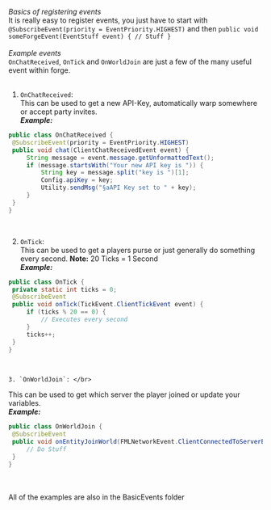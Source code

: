 
   *Basics of registering events* </br>
   It is really easy to register events, you just have to start with `@SubscribeEvent(priority = EventPriority.HIGHEST)` and then `public void someForgeEvent(EventStuff event) { // Stuff }` </br>
</br>
*Example events* </br>
`OnChatReceived`, `OnTick` and `OnWorldJoin` are just a few of the many useful event within forge. </br>
</br>
   1. `OnChatReceived`: </br>
   This can be used to get a new API-Key, automatically warp somewhere or accept party invites. </br>
   ***Example:*** </br>
   ```java
   public class OnChatReceived {
   	@SubscribeEvent(priority = EventPriority.HIGHEST)
   	public void chat(ClientChatReceivedEvent event) {
   		String message = event.message.getUnformattedText();
   		if (message.startsWith("Your new API key is ")) {
   			String key = message.split("key is ")[1];
   			Config.apiKey = key;
   			Utility.sendMsg("§aAPI Key set to " + key);
   		}
   	}
   }
   ```
   </br>

   2. `OnTick`: </br>
   This can be used to get a players purse or just generally do something every second. **Note:** 20 Ticks = 1 Second </br>
   ***Example:*** </br>
   ```java
   public class OnTick {
   	private static int ticks = 0;
   	@SubscribeEvent
   	public void onTick(TickEvent.ClientTickEvent event) {
   		if (ticks % 20 == 0) {
   			// Executes every second
   		}
   		ticks++;
   	}
   }
   ```
   </br>
   
    3. `OnWorldJoin`: </br>
   This can be used to get which server the player joined or update your variables. </br>
   ***Example:*** </br>
   
   ```java
   public class OnWorldJoin {
   	@SubscribeEvent
   	public void onEntityJoinWorld(FMLNetworkEvent.ClientConnectedToServerEvent event) {
   		// Do Stuff
   	}
   }
   ``` 
   </br> </br>
   All of the examples are also in the BasicEvents folder
</br>
